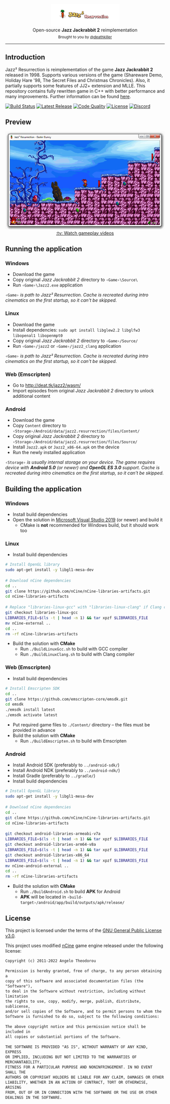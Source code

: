 
<div align="center">
    <a href="https://github.com/deathkiller/jazz2-native"><img src="https://raw.githubusercontent.com/deathkiller/jazz2/master/Docs/Logo.gif" alt="Jazz² Resurrection" title="Jazz² Resurrection"></a>
</div>

<div align="center">
    Open-source <strong>Jazz Jackrabbit 2</strong> reimplementation
</div>

<div align="center">
  <sub>
    Brought to you by <a href="https://github.com/deathkiller">@deathkiller</a>
  </sub>
</div>
<hr/>


## Introduction
Jazz² Resurrection is reimplementation of the game **Jazz Jackrabbit 2** released in 1998. Supports various versions of the game (Shareware Demo, Holiday Hare '98, The Secret Files and Christmas Chronicles). Also, it partially supports some features of JJ2+ extension and MLLE. This repository contains fully rewritten game in C++ with better performance and many improvements. Further information can be found [here](http://deat.tk/jazz2/).

[![Build Status](https://img.shields.io/appveyor/ci/deathkiller/jazz2/master.svg?logo=data:image/svg+xml;base64,PHN2ZyB4bWxucz0iaHR0cDovL3d3dy53My5vcmcvMjAwMC9zdmciIHZpZXdCb3g9IjAgMCAyNCAyNCI+PHBhdGggZmlsbD0iI2ZmZmZmZiIgZD0iTTI0IDIuNXYxOUwxOCAyNCAwIDE4LjV2LS41NjFsMTggMS41NDVWMHpNMSAxMy4xMTFMNC4zODUgMTAgMSA2Ljg4OWwxLjQxOC0uODI3TDUuODUzIDguNjUgMTIgM2wzIDEuNDU2djExLjA4OEwxMiAxN2wtNi4xNDctNS42NS0zLjQzNCAyLjU4OXpNNy42NDQgMTBMMTIgMTMuMjgzVjYuNzE3eiI+PC9wYXRoPjwvc3ZnPg==)](https://ci.appveyor.com/project/deathkiller/jazz2-native)
[![Latest Release](https://img.shields.io/github/v/tag/deathkiller/jazz2?label=release)](https://github.com/deathkiller/jazz2/releases)
[![Code Quality](https://img.shields.io/codacy/grade/64eb3ca12bd04c64bf3f3515744b591a.svg?logo=codacy&logoColor=ffffff)](https://www.codacy.com/app/deathkiller/jazz2-native)
[![License](https://img.shields.io/github/license/deathkiller/jazz2-native.svg)](https://github.com/deathkiller/jazz2-native/blob/master/LICENSE)
[![Discord](https://img.shields.io/discord/355651795390955520.svg?color=839ef7&label=chat&logo=discord&logoColor=ffffff&labelColor=586eb5)](https://discord.gg/Y7SBvkD)


## Preview
<div align="center">
    <img src="https://raw.githubusercontent.com/deathkiller/jazz2/master/Docs/Screen2.gif" alt="Preview">
</div>

<div align="center"><a href="https://www.youtube.com/playlist?list=PLfrN-pyVL7k6n2VJF197F0yVOZq4EPTsP">:tv: Watch gameplay videos</a></div>


## Running the application
### Windows
* Download the game
* Copy original *Jazz Jackrabbit 2* directory to `‹Game›\Source\`
* Run `‹Game›\Jazz2.exe` application

`‹Game›` *is path to Jazz² Resurrection. Cache is recreated during intro cinematics on the first startup, so it can't be skipped.*

### Linux
* Download the game
* Install dependencies: `sudo apt install libglew2.2 libglfw3 libopenal1 libopenmpt0`
* Copy original *Jazz Jackrabbit 2* directory to `‹Game›/Source/`
* Run `‹Game›/jazz2` or `‹Game›/jazz2_clang` application

`‹Game›` *is path to Jazz² Resurrection. Cache is recreated during intro cinematics on the first startup, so it can't be skipped.*

### Web (Emscripten)
* Go to http://deat.tk/jazz2/wasm/
* Import episodes from original *Jazz Jackrabbit 2* directory to unlock additional content

### Android
* Download the game
* Copy `Content` directory to `‹Storage›/Android/data/jazz2.resurrection/files/Content/`
* Copy original *Jazz Jackrabbit 2* directory to `‹Storage›/Android/data/jazz2.resurrection/files/Source/`
* Install `Jazz2.apk` or `Jazz2_x86-64.apk` on the device
* Run the newly installed application

`‹Storage›` *is usually internal storage on your device. The game requires device with **Android 5.0** (or newer) and **OpenGL ES 3.0** support. Cache is recreated during intro cinematics on the first startup, so it can't be skipped.*


## Building the application
### Windows
* Install build dependencies
* Open the solution in [Microsoft Visual Studio 2019](https://www.visualstudio.com/) (or newer) and build it
  * CMake is **not** recommended for Windows build, but it should work too

### Linux
* Install build dependencies
```bash
# Install OpenGL library
sudo apt-get install -y libgl1-mesa-dev

# Download nCine dependencies
cd ..
git clone https://github.com/nCine/nCine-libraries-artifacts.git
cd nCine-libraries-artifacts

# Replace "libraries-linux-gcc" with "libraries-linux-clang" if Clang compiler is used
git checkout libraries-linux-gcc
LIBRARIES_FILE=$(ls -t | head -n 1) && tar xpzf $LIBRARIES_FILE
mv nCine-external ..
cd ..
rm -rf nCine-libraries-artifacts
```
* Build the solution with **CMake**
  * Run `./BuildLinuxGcc.sh` to build with GCC compiler
  * Run `./BuildLinuxClang.sh` to build with Clang compiler

### Web (Emscripten)
* Install build dependencies
```bash
# Install Emscripten SDK
cd ..
git clone https://github.com/emscripten-core/emsdk.git
cd emsdk
./emsdk install latest
./emsdk activate latest
```
* Put required game files to `./Content/` directory – the files must be provided in advance
* Build the solution with **CMake**
  * Run `./BuildEmscripten.sh` to build with Emscripten

### Android
* Install Android SDK (preferably to `../android-sdk/`)
* Install Android NDK (preferably to `../android-ndk/`)
* Install Gradle (preferably to `../gradle/`)
* Install build dependencies
```bash
# Install OpenGL library
sudo apt-get install -y libgl1-mesa-dev

# Download nCine dependencies
cd ..
git clone https://github.com/nCine/nCine-libraries-artifacts.git
cd nCine-libraries-artifacts

git checkout android-libraries-armeabi-v7a
LIBRARIES_FILE=$(ls -t | head -n 1) && tar xpzf $LIBRARIES_FILE
git checkout android-libraries-arm64-v8a
LIBRARIES_FILE=$(ls -t | head -n 1) && tar xpzf $LIBRARIES_FILE
git checkout android-libraries-x86_64
LIBRARIES_FILE=$(ls -t | head -n 1) && tar xpzf $LIBRARIES_FILE
mv nCine-android-external ..
cd ..
rm -rf nCine-libraries-artifacts
```
* Build the solution with **CMake**
  * Run `./BuildAndroid.sh` to build **APK** for Android
  * **APK** will be located in `‹build-target›/android/app/build/outputs/apk/release/`


## License
This project is licensed under the terms of the [GNU General Public License v3.0](./LICENSE).

This project uses modified [nCine](https://github.com/nCine/nCine) game engine released under the following license:
```
Copyright (c) 2011-2022 Angelo Theodorou

Permission is hereby granted, free of charge, to any person obtaining a
copy of this software and associated documentation files (the "Software"),
to deal in the Software without restriction, including without limitation
the rights to use, copy, modify, merge, publish, distribute, sublicense,
and/or sell copies of the Software, and to permit persons to whom the
Software is furnished to do so, subject to the following conditions:

The above copyright notice and this permission notice shall be included in
all copies or substantial portions of the Software.

THE SOFTWARE IS PROVIDED "AS IS", WITHOUT WARRANTY OF ANY KIND, EXPRESS
OR IMPLIED, INCLUDING BUT NOT LIMITED TO THE WARRANTIES OF MERCHANTABILITY,
FITNESS FOR A PARTICULAR PURPOSE AND NONINFRINGEMENT. IN NO EVENT SHALL THE
AUTHORS OR COPYRIGHT HOLDERS BE LIABLE FOR ANY CLAIM, DAMAGES OR OTHER
LIABILITY, WHETHER IN AN ACTION OF CONTRACT, TORT OR OTHERWISE, ARISING
FROM, OUT OF OR IN CONNECTION WITH THE SOFTWARE OR THE USE OR OTHER
DEALINGS IN THE SOFTWARE.
```